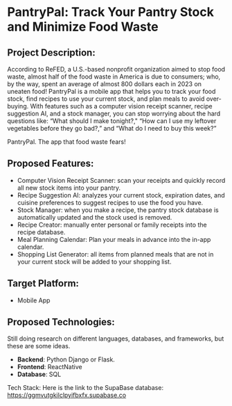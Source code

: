 # **PantryPal**: Track Your Pantry Stock and Minimize Food Waste

## **Project Description**:
According to ReFED, a U.S.-based nonprofit organization aimed to stop food waste, almost half of the food waste in America is due to consumers; who, by the way, spent an average of almost 800 dollars each in 2023 on uneaten food! PantryPal is a mobile app that helps you to track your food stock, find recipes to use your current stock, and plan meals to avoid over-buying. With features such as a computer vision receipt scanner, recipe suggestion AI, and a stock manager, you can stop worrying about the hard questions like: “What should I make tonight?," “How can I use my leftover vegetables before they go bad?,” and “What do I need to buy this week?”

PantryPal. The app that food waste fears!

## **Proposed Features**: 
* Computer Vision Receipt Scanner: scan your receipts and quickly record all new stock items into your pantry.
* Recipe Suggestion AI: analyzes your current stock, expiration dates, and cuisine preferences to suggest recipes to use the food you have.
* Stock Manager: when you make a recipe, the pantry stock database is automatically updated and the stock used is removed.
* Recipe Creator: manually enter personal or family receipts into the recipe database.
* Meal Planning Calendar: Plan your meals in advance into the in-app calendar.
* Shopping List Generator: all items from planned meals that are not in your current stock will be added to your shopping list.

## **Target Platform**: 
* Mobile App

## **Proposed Technologies**:
Still doing research on different languages, databases, and frameworks, but these are some ideas.
* **Backend**: Python Django or Flask.
* **Frontend**: ReactNative
* **Database**: SQL

Tech Stack:
Here is the link to the SupaBase database: https://ggmvutgkilclpyifbxfx.supabase.co
